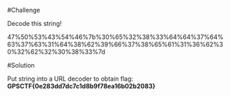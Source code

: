 #Challenge

Decode this string!

47%50%53%43%54%46%7b%30%65%32%38%33%64%64%37%64%63%37%63%31%64%38%62%39%66%37%38%65%61%31%36%62%30%32%62%32%30%38%33%7d


#Solution

Put string into a URL decoder to obtain flag: 
**GPSCTF{0e283dd7dc7c1d8b9f78ea16b02b2083}**
